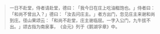 
> 一日不赴堂，侍者请赴堂，德曰：​「我今日在庄上吃油糍饱也。​」侍者曰：​「和尚不曾出入？​」德曰：​「汝去问庄主。​」者方出门，忽见庄主来谢和尚到庄。径山果颂云：​「和尚不赴堂，庄主谢临屈。一字入公门，九牛拔不出。​」颂古指为南泉事，​《会元》列于《鹅湖孚章》中。
